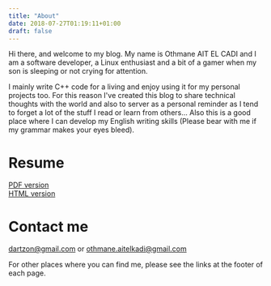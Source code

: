 ```yaml
---
title: "About"
date: 2018-07-27T01:19:11+01:00
draft: false
---
```


Hi there, and welcome to my blog.
My name is Othmane AIT EL CADI and I am a software developer, a Linux enthusiast and a bit of a gamer
when my son is sleeping or not crying for attention.

I mainly write C++ code for a living and enjoy using it for my personal projects too. For this
reason I've created this blog to share technical thoughts with the world and also to server as a
personal reminder as I tend to forget a lot of the stuff I read or learn from others... Also this
is a good place where I can develop my English writing skills (Please bear with me if my grammar
makes your eyes bleed).

# Resume

[PDF version](https://drive.google.com/open?id=0B4A41i4YY9DtNnplTEFMaDdvMUU)  
[HTML version](/resume)

# Contact me

<dartzon@gmail.com> or <othmane.aitelkadi@gmail.com>

For other places where you can find me, please see the links at the footer of each page.
